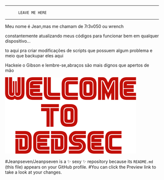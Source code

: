 ____________________________________

          LEAVE ME HERE
____________________________________
Meu nome é Jean,mas me chamam de 7r3v050 ou wrench

constantemente atualizando meus códigos para funcionar bem em qualquer dispositivo...

to aqui pra criar modificações de scripts que possuem algum problema e meio que backupar eles aqui

Hackeie o Gibson e lembre-se,abraços são mais dignos que apertos de mão

![DEDSEC+FSOCIETY=FSEC](wtd.png)


#Jeanpseven/Jeanpseven is a ✨ sexy ✨ repository because its `README.md` (this file) appears on your GitHub profile.
#You can click the Preview link to take a look at your changes.

